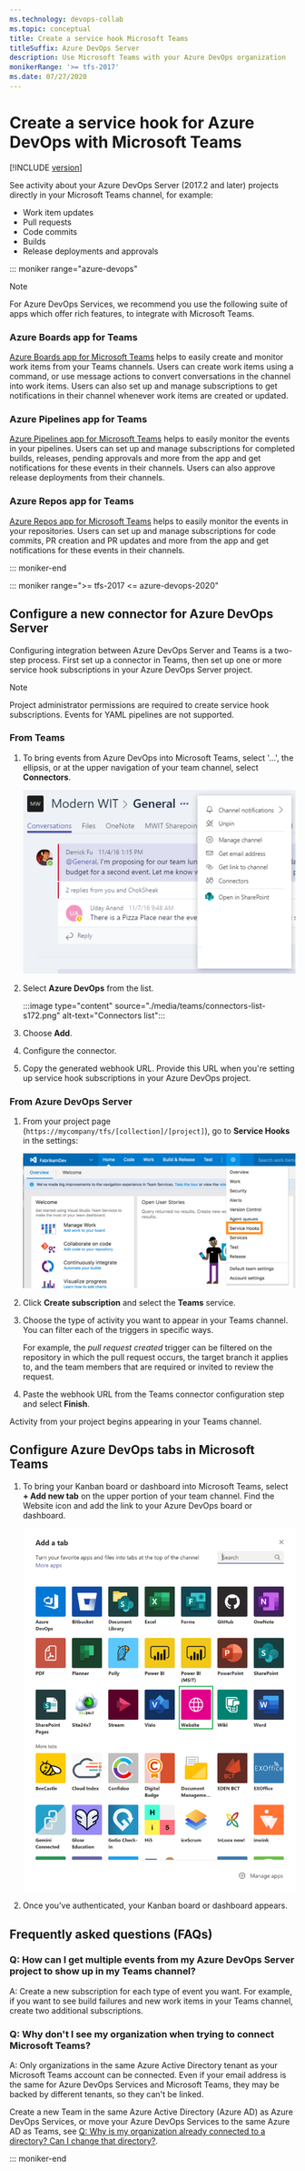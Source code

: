 ```yaml
---
ms.technology: devops-collab
ms.topic: conceptual
title: Create a service hook Microsoft Teams
titleSuffix: Azure DevOps Server
description: Use Microsoft Teams with your Azure DevOps organization
monikerRange: '>= tfs-2017'
ms.date: 07/27/2020 
---
```


# Create a service hook for Azure DevOps with Microsoft Teams 

[!INCLUDE [version](../../includes/version-tfs-2017-through-vsts.md)]

See activity about your Azure DevOps Server (2017.2 and later) projects directly in your Microsoft Teams channel, for example:
* Work item updates
* Pull requests
* Code commits
* Builds
* Release deployments and approvals


::: moniker range="azure-devops"
> [!NOTE]
> For Azure DevOps Services, we recommend you use the following suite of apps which offer rich features, to integrate with Microsoft Teams.

### Azure Boards app for Teams

[Azure Boards app for Microsoft Teams](../../boards/integrations/boards-teams.md) helps to easily create and monitor work items from your Teams channels. Users can create work items using a command, or use message actions to convert conversations in the channel into work items. Users can also set up and manage subscriptions to get notifications in their channel whenever work items are created or updated. 

### Azure Pipelines app for Teams

[Azure Pipelines app for Microsoft Teams](../../pipelines/integrations/microsoft-teams.md) helps to easily monitor the events in your pipelines. Users can set up and manage subscriptions for completed builds, releases, pending approvals and more from the app and get notifications for these events in their channels. Users can also approve release deployments from their channels. 

### Azure Repos app for Teams

[Azure Repos app for Microsoft Teams](../../repos/integrations/repos-teams.md) helps to easily monitor the events in your repositories. Users can set up and manage subscriptions for code commits, PR creation and PR updates and more from the app and get notifications for these events in their channels. 

::: moniker-end

::: moniker range=">= tfs-2017 <= azure-devops-2020"

## Configure a new connector for Azure DevOps Server

Configuring integration between Azure DevOps Server and Teams is a two-step process. First set up a connector in Teams, then set up one or more service hook subscriptions in your Azure DevOps Server project.

> [!NOTE]  
> Project administrator permissions are required to create service hook subscriptions. 
> Events for YAML pipelines are not supported. 


### From Teams 

1. To bring events from Azure DevOps into Microsoft Teams, select '...', the ellipsis, or at the upper navigation of your team channel, select **Connectors**. 

   ![Open the Teams actions menu](./media/teams/open-teams-menu-s172.png) 

2. Select **Azure DevOps** from the list.

	:::image type="content" source="./media/teams/connectors-list-s172.png" alt-text="Connectors list":::

3. Choose **Add**.

4. Configure the connector. 

5. Copy the generated webhook URL. Provide this URL when you're setting up service hook subscriptions in your Azure DevOps project.

### From Azure DevOps Server

1. From your project page (`https://mycompany/tfs/[collection]/[project]`), go to **Service Hooks** in the settings:

   ![Azure DevOps Services, Service Hook Settings](media/slack/vsts-service-hooks.png)  

1. Click **Create subscription** and select the **Teams** service.

1. Choose the type of activity you want to appear in your Teams channel.	You can filter each of the triggers in specific ways.

	For example, the *pull request created* trigger can be filtered on the repository in which the pull request occurs, 
    the target branch it applies to, and the team members that are required or invited to review the request.

1. Paste the webhook URL from the Teams connector configuration step and select **Finish**.

Activity from your project begins appearing in your Teams channel.


## Configure Azure DevOps tabs in Microsoft Teams

1. To bring your Kanban board or dashboard into Microsoft Teams, select **+ Add new tab** on the upper portion of your team channel. Find the Website icon and add the link to your Azure DevOps board or dashboard. 

   ![Add a new tab to Teams channel](./media/teams/teams-as-website.png)

2. Once you've authenticated, your Kanban board or dashboard appears.
   

## Frequently asked questions (FAQs)

<!-- BEGINSECTION class="m-qanda" -->

### Q: How can I get multiple events from my Azure DevOps Server project to show up in my Teams channel?

A: Create a new subscription for each type of event you want.
For example, if you want to see build failures and new work items in your Teams channel,
create two additional subscriptions.

### Q: Why don't I see my organization when trying to connect Microsoft Teams?

A: Only organizations in the same Azure Active Directory tenant as your Microsoft Teams account can be connected. Even if your email address is the same for Azure DevOps Services and Microsoft Teams, they may be backed by different tenants, so they can't be linked.

Create a new Team in the same Azure Active Directory (Azure AD) as Azure DevOps Services, or move your Azure DevOps Services to the same Azure AD as Teams, see [Q: Why is my organization already connected to a directory? Can I change that directory?](../../organizations/accounts/faq-azure-access.yml#q-why-is-my-organization-already-connected-to-a-directory-can-i-change-that-directory).

<!-- ENDSECTION -->

::: moniker-end
